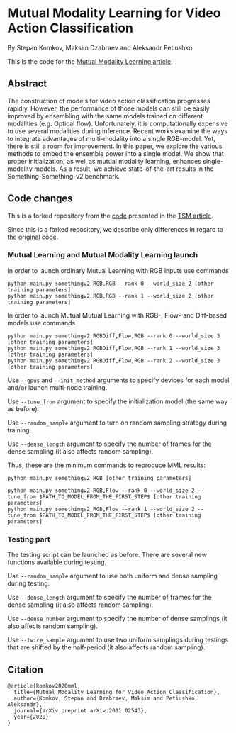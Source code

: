 # Mutual Modality Learning for Video Action Classification

By Stepan Komkov, Maksim Dzabraev and Aleksandr Petiushko

This is the code for the [Mutual Modality Learning article](https://arxiv.org/abs/2011.02543).

## Abstract

The construction of models for video action classification progresses rapidly. 
However, the performance of those models can still be easily improved by ensembling 
with the same models trained on different modalities (e.g. Optical flow). Unfortunately, 
it is computationally expensive to use several modalities during inference. Recent works 
examine the ways to integrate advantages of multi-modality into a single RGB-model. Yet, 
there is still a room for improvement. In this paper, we explore the various methods to 
embed the ensemble power into a single model. We show that proper initialization, as well 
as mutual modality learning, enhances single-modality models. As a result, we achieve 
state-of-the-art results in the Something-Something-v2 benchmark.

## Code changes

This is a forked repository
from the [code](https://github.com/mit-han-lab/temporal-shift-module) presented 
in the [TSM article](https://openaccess.thecvf.com/content_ICCV_2019/papers/Lin_TSM_Temporal_Shift_Module_for_Efficient_Video_Understanding_ICCV_2019_paper.pdf).

Since this is a forked repository, we describe only differences in regard to the
[original code](https://github.com/mit-han-lab/temporal-shift-module).

### Mutual Learning and Mutual Modality Learning launch

In order to launch ordinary Mutual Learning with RGB inputs use commands

```
python main.py somethingv2 RGB,RGB --rank 0 --world_size 2 [other training parameters]
python main.py somethingv2 RGB,RGB --rank 1 --world_size 2 [other training parameters]
```

In order to launch Mutual Mutual Learning with RGB-, Flow- and Diff-based models use commands

```
python main.py somethingv2 RGBDiff,Flow,RGB --rank 0 --world_size 3 [other training parameters]
python main.py somethingv2 RGBDiff,Flow,RGB --rank 1 --world_size 3 [other training parameters]
python main.py somethingv2 RGBDiff,Flow,RGB --rank 2 --world_size 3 [other training parameters]
```

Use `--gpus` and `--init_method` arguments to specify devices for each model and/or launch multi-node training.

Use `--tune_from` argument to specify the initialization model (the same way as before).

Use `--random_sample` argument to turn on random sampling strategy during training.

Use `--dense_length` argument to specify the number of frames for the dense sampling (it also affects random sampling).

Thus, these are the minimum commands to reproduce MML results:

```
python main.py somethingv2 RGB [other training parameters]

python main.py somethingv2 RGB,Flow --rank 0 --world_size 2 --tune_from $PATH_TO_MODEL_FROM_THE_FIRST_STEP$ [other training parameters]
python main.py somethingv2 RGB,Flow --rank 1 --world_size 2 --tune_from $PATH_TO_MODEL_FROM_THE_FIRST_STEP$ [other training parameters]
```

### Testing part

The testing script can be launched as before. There are several new functions available during testing.

Use `--random_sample` argument to use both uniform and dense sampling during testing.

Use `--dense_length` argument to specify the number of frames for the dense sampling (it also affects random sampling).

Use `--dense_number` argument to specify the number of dense samplings (it also affects random sampling).

Use `--twice_sample` argument to use two uniform samplings during testings that are shifted by the half-period (it also affects random sampling).

## Citation

```
@article{komkov2020mml,
  title={Mutual Modality Learning for Video Action Classification},
  author={Komkov, Stepan and Dzabraev, Maksim and Petiushko, Aleksandr},
  journal={arXiv preprint arXiv:2011.02543},
  year={2020}
}
```
